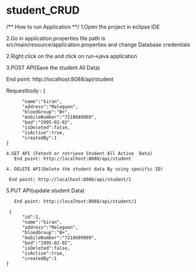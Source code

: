 # student_CRUD

/** How to run Application **/
  1.Open the project in eclipse IDE
  
  2.Go in application.properties file path is src/main/resource/application.properties and change Database credentials 
  
  2.Right click  on the and  click on  run->java application 
  
  3.POST API(Save the student All Data)
  
   End point: http://localhost:8088/api/student
   
   Requestbody :
    {
          
          "name":"kiran",
          "address":"Malegaon",
          "bloodGroup":"B+",
          "mobileNumber":"7218689969",
          "bod":"1995-02-02",
          "isDeleted":false,
          "isActive":true,
          "createdBy":1
    }
    
    4.GET API (Fetech or retrieve Student All Active  Data)
       End point: http://localhost:8088/api/student
    
    4. DELETE API(Delete the student data By using specific ID)
    
     End point: http://localhost:8088/api/student/1
     
   5.PUT API(update student Data)
   
       End point: http://localhost:8088/api/student/1
       
     {
          "id":1,
          "name":"kiran",
          "address":"Malegaon",
          "bloodGroup":"B+",
          "mobileNumber":"7218689969",
          "bod":"1995-02-02",
          "isDeleted":false,
          "isActive":true,
          "createdBy":1
    }
    
    

